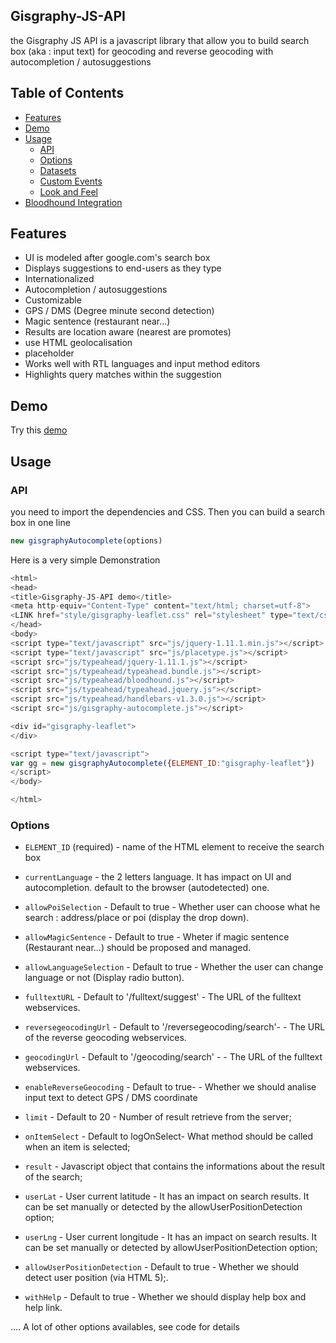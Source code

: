 Gisgraphy-JS-API
----------------

the Gisgraphy JS API is a javascript  library that allow you to build search box (aka : input text) for geocoding and reverse geocoding with autocompletion / autosuggestions

Table of Contents
-----------------

* [Features](#features)
* [Demo](#Demo)
* [Usage](#usage)
  * [API](#api)
  * [Options](#options)
  * [Datasets](#datasets)
  * [Custom Events](#custom-events)
  * [Look and Feel](#look-and-feel)
* [Bloodhound Integration](#bloodhound-integration)

Features
--------
* UI is modeled after google.com's search box
* Displays suggestions to end-users as they type
* Internationalized
* Autocompletion / autosuggestions
* Customizable
* GPS / DMS (Degree minute second detection)
* Magic sentence (restaurant near...)
* Results are location aware (nearest are promotes)
* use HTML geolocalisation
* placeholder
* Works well with RTL languages and input method editors
* Highlights query matches within the suggestion

Demo
--------
Try this [demo](http://services.gisgraphy.com/static/leaflet/jsapi.html)

Usage
-----

### API

you need to import the dependencies and CSS. Then you can build a search box in one line

```javascript
new gisgraphyAutocomplete(options)
```
Here is a very simple Demonstration

```javascript
<html>
<head>
<title>Gisgraphy-JS-API demo</title>
<meta http-equiv="Content-Type" content="text/html; charset=utf-8">
<LINK href="style/gisgraphy-leaflet.css" rel="stylesheet" type="text/css">
</head>
<body>
<script type="text/javascript" src="js/jquery-1.11.1.min.js"></script>
<script type="text/javascript" src="js/placetype.js"></script>
<script src="js/typeahead/jquery-1.11.1.js"></script>
<script src="js/typeahead/typeahead.bundle.js"></script>
<script src="js/typeahead/bloodhound.js"></script>
<script src="js/typeahead/typeahead.jquery.js"></script>
<script src="js/typeahead/handlebars-v1.3.0.js"></script>
<script src="js/gisgraphy-autocomplete.js"></script>

<div id="gisgraphy-leaflet">
</div>

<script type="text/javascript">
var gg = new gisgraphyAutocomplete({ELEMENT_ID:"gisgraphy-leaflet"})
</script>
</body>

</html>
```

### Options



* `ELEMENT_ID` (required) - name of the HTML element to receive the search box

* `currentLanguage` -  the 2 letters language. It has impact on UI and autocompletion. default to the browser (autodetected) one.

* `allowPoiSelection` - Default to true - Whether user can choose what he search : address/place or poi (display the drop down).

* `allowMagicSentence` - Default to true - Wheter if magic sentence (Restaurant near...) should be proposed and managed.
 
* `allowLanguageSelection` - Default to true - Whether the user can change language or not (Display radio button).
 
* `fulltextURL` - Default to  '/fulltext/suggest' - The URL of the fulltext webservices.
 
* `reversegeocodingUrl` - Default to '/reversegeocoding/search'- - The URL of the reverse geocoding webservices.
 
* `geocodingUrl` - Default to '/geocoding/search' - - The URL of the fulltext webservices.
 
* `enableReverseGeocoding` - Default to  true- - Whether we should analise input text to detect GPS / DMS coordinate
 
* `limit` - Default to  20 - Number of result retrieve from the server;
 
* `onItemSelect` - Default to  logOnSelect- What method should be called when an item is selected;
 
* `result` - Javascript object that contains the informations about the result of the search;
 
* `userLat` - User current latitude - It has an impact on search results. It can be set manually or detected by 
 the allowUserPositionDetection option;

* `userLng` - User current longitude - It has an impact on search results. It can be set manually or detected by 
 allowUserPositionDetection option;

* `allowUserPositionDetection` - Default to  true - Whether we should detect user position (via HTML 5);.

* `withHelp` - Default to  true - Whether we should display help box and help link.

.... A lot of other options availables, see code for details
